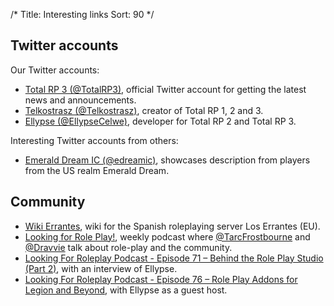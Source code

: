 /*
Title: Interesting links
Sort: 90
*/

## Twitter accounts

Our Twitter accounts:

* [Total RP 3 (@TotalRP3)](http://twitter.com/TotalRP3), official Twitter account for getting the latest news and announcements.
* [Telkostrasz (@Telkostrasz)](http://twitter.com/Telkostrasz), creator of Total RP 1, 2 and 3.
* [Ellypse (@EllypseCelwe)](http://twitter.com/EllypseCelwe), developer for Total RP 2 and Total RP 3.

Interesting Twitter accounts from others:

* [Emerald Dream IC (@edreamic)](https://twitter.com/edreamic), showcases description from players from the US realm Emerald Dream.

## Community

* [Wiki Errantes](http://es.wiki-errantes.wikia.com/wiki/Wiki_Errantes), wiki for the Spanish roleplaying server Los Errantes (EU).
* [Looking for Role Play!](http://lookingforroleplay.tumblr.com/), weekly podcast where [@TarcFrostbourne](https://twitter.com/TarcFrostbourne) and [@Dravvie](https://twitter.com/Dravvie) talk about role-play and the community.
* [Looking For Roleplay Podcast - Episode 71 – Behind the Role Play Studio (Part 2)](http://lookingforroleplay.com/2016/07/22/538/), with an interview of Ellypse.
* [Looking For Roleplay Podcast - Episode 76 – Role Play Addons for Legion and Beyond](http://lookingforroleplay.com/2016/09/20/episode-76-role-play-addons-for-legion-and-beyond/), with Ellypse as a guest host.
